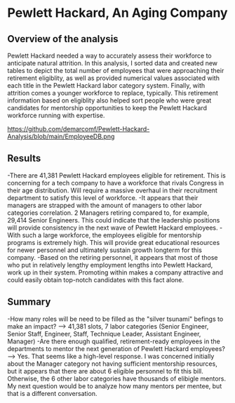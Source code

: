 # Pewlett Hackard, An Aging Company
## Overview of the analysis
Pewlett Hackard needed a way to accurately assess their workforce to anticipate natural attrition. In this analysis, I sorted data and created new tables to depict the total number of employees that were approaching their retirement eligiblity, as well as provided numerical values associated with each title in the Pewlett Hackard labor category system. Finally, with attrition comes a younger workforce to replace, typically. This retirement information based on eligiblity also helped sort people who were great candidates for mentorship opportunities to keep the Pewlett Hackard workforce running with expertise.

https://github.com/demarcomf/Pewlett-Hackard-Analysis/blob/main/EmployeeDB.png


## Results
-There are 41,381 Pewlett Hackard employees eligible for retirement. This is concerning for a tech company to have a workforce that rivals Congress in their age distribution. Will require a massive overhaul in their recruitment department to satisfy this level of workforce.
-It appears that their managers are strapped with the amount of managers to other labor categories correlation. 2 Managers retiring compared to, for example, 29,414 Senior Engineers. This could indicate that the leadership positions will provide consistency in the next wave of Pewlett Hackard employees.
-With such a large workforce, the employees eligible for mentorship programs is extremely high. This will provide great educational resources for newer personnel and ultimately sustain growth longterm for this company.
-Based on the retiring personnel, it appears that most of those who put in relatively lengthy employment lengths into Pewlett Hackard, work up in their system. Promoting within makes a company attractive and could easily obtain top-notch candidates with this fact alone.

## Summary
-How many roles will be need to be filled as the "silver tsunami" befings to make an impact? --> 41,381 slots, 7 labor categories (Senior Engineer, Senior Staff, Engineer, Staff, Technique Leader, Assistant Engineer, Manager)
-Are there enough qualified, retirement-ready employees in the departments to mentor the next generation of Pewlett Hackard employees? --> Yes. That seems like a high-level response. I was concerned initially about the Manager category not having sufficient mentorship resources, but it appears that there are about 6 eligible personnel to fit this bill. Otherwise, the 6 other labor categories have thousands of elibigle mentors. My next question would be to analyze how many mentors per mentee, but that is a different conversation.
